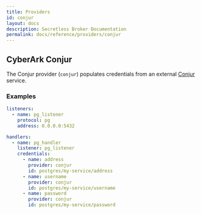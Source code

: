 ```yaml
---
title: Providers
id: conjur
layout: docs
description: Secretless Broker Documentation
permalink: docs/reference/providers/conjur
---
```


## CyberArk Conjur
The Conjur provider (`conjur`) populates credentials from an external
[Conjur](https://www.conjur.org) service.

### Examples
``` yaml
listeners:
  - name: pg_listener
    protocol: pg
    address: 0.0.0.0:5432

handlers:
  - name: pg_handler
    listener: pg_listener
    credentials:
      - name: address
        provider: conjur
        id: postgres/my-service/address
      - name: username
        provider: conjur
        id: postgres/my-service/username
      - name: password
        provider: conjur
        id: postgres/my-service/password
```
